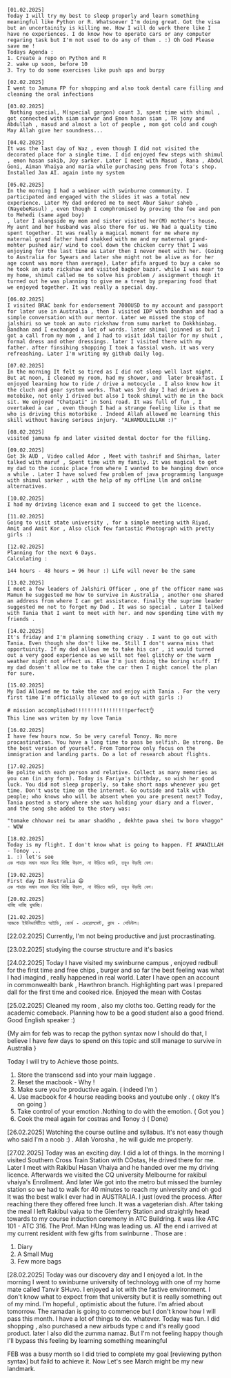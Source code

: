 ```
[01.02.2025]
Today I will try my best to sleep properly and learn something meaningful like Python or R. Whatsoever I'm doing great. Got the visa but an uncertainity is killing me. How I will do work there like I have no experiences. I do know how to operate cars or any computer regaring task but I'm not used to do any of them . :) Oh God Please save me ! 
Todays Agenda : 
1. Create a repo on Python and R 
2. wake up soon, before 10 
3. Try to do some exercises like push ups and burpy 

[02.02.2025]
I went to Jamuna FP for shopping and also took dental care filling and cleaning the oral infections

[03.02.2025]
 Nothing special, M(special gargon) count 3, spent time with shimul , got connected with siam sarwar and Emon hasan siam , TR jony and Abdullah , masud and almost a lot of people , mom got cold and cough May Allah give her soundness... 

[04.02.2025]
It was the last day of Waz , even though I did not visited the decorated place for a single time. I did enjoyed few steps with shimul , emon hasan sakib, Joy sarker. Later I meet with Masud , Rana , Abdul Goni, Aiman Vhaiya and maria while purchasing pens from Tota's shop. Installed Jan AI. again into my system

[05.02.2025]
In the morning I had a webiner with swinburne commmunity. I participated and engaged with the slides it was a total new experience. Later My dad ordered me to meet Abur Sakur saheb , (NayebeRasul) , even though I comphromised by proving the fee and pen to Mehedi (same aged boy)
, later I alongside my mom and sister visited her(M) mother's house. My aunt and her husband was also there for us. We had a quality time spent together. It was really a magical moment for me where my maternal grand father hand shakked with me and my maternal grand-mohter pushed air/ wind to cool down the chicken curry that I was enjoying for the last time as Later then I never meet with her. (Going to Australia for 5years and later she might not be alive as for her age count was more than average), Later afifa argued to buy a cake so he took an auto rickshaw and visited bagber bazar. while I was near to my home, shimul called me to solve his problem / assignment though it turned out he was planning to give me a treat by preparing food that we enjoyed together. It was really a special day. 

[06.02.2025]
I visited BRAC bank for endorsement 7000USD to my account and passport for later use in Australia , then I visited IDP with bandhan and had a simple conversation with our mentor. Later we missed the stop of jalshiri so we took an auto rickshaw from sumu market to Dokkhinbag. Bandhan and I exchanged a lot of words. later shimul joinned us but I got a call from my mom , and I had to visit idal tailor for my shuit , formal dress and other dressings. later I visited there with my father. after finsihing shopping I took a fassial wash. it was very refreashing. Later I'm writing my github daily log. 

[07.02.2025]
In the morning It felt so tired as I did not sleep well last night. But at noon, I cleaned my room, had my shower, and  later breakfast. I enjoyed learning how to ride / drive a motocycle . I also know how it the cluch and gear system works. That was 3rd day I had driven a motobike, not only I drived but also I took shimul with me in the back sit. We enjoyed "Chatpati" in Soni road. It was full of fun , I overtaked a car , even though I had a strange feeling like is that me who is driving this motorbike . Indeed Allah allowed me learning this skill without having serious injury. "ALHAMDULILLAH :)"

[08.02.2025]
visited jamuna fp and later visited dental doctor for the filling.

[09.02.2025]
Got 3k AUD , Video called Ador , Meet with tashrif and Shirhan, later talked with maruf , Spent time with my family. It was magical to get my dad to the iconic place from where I wanted to be hanging down once a while . Later I have solved few problem of java programming language with shimul sarker , with the help of my offline llm and online alternatives. 

[10.02.2025]
I had my driving licence exam and I succeed to get the licence. 

[11.02.2025]
Going to visit state university , for a simple meeting with Riyad, Amit and Amit Kor , Also click few fantastic Photograph with pretty girls :)

[12.02.2025]
Planning for the next 6 Days. 
Calculating : 

144 hours - 48 hours = 96 hour :) Life will never be the same 

[13.02.2025]
I meet a few leaders of Jalshiri Officer , one pf the officer name was Mamun he suggested me how to survive in Australia , another one shared an address from where I can get assistance. finally the suprime leader suggested me not to forget my Dad . It was so special . Later I talked with Tania that I want to meet with her. and now spending time with my friends . 

[14.02.2025]
It's friday and I'm planning something crazy . I want to go out with Tania. Even though she don't like me. Still I don't wanna miss that opportuinity. If my dad allows me to take his car , it would turned out a very good experience as we will not feel glitchy or the warm weather might not effect us. Else I'm just doing the boring stuff. If my dad dosen't allow me to take the car then I might cancel the plan for sure. 

[15.02.2025]
My Dad Allowed me to take the car and enjoy with Tania . For the very first time I'm officially allowed to go out with girls :) 

# mission accomplished!!!!!!!!!!!!!!!!!perfect👌
This line was writen by my love Tania 

[16.02.2025]
I have few hours now. So be very careful Tonoy. No more procastination. You have a long time to pass be selfish. Be strong. Be the best version of yourself. From Tomorrow only focus on the immigration and landing parts. Do a lot of research about flights. 

[17.02.2025]
Be polite with each person and relative. Collect as many memories as you can (in any form). Today is Fariya's birthday, so wish her good luck. You did not sleep properly, so take short naps whenever you get time. Don't waste time on the internet. Go outside and talk with people; who knows who will be absent when you are present next? Today, Tania posted a story where she was holding your diary and a flower, and the song she added to the story was:

"tomake chhowar nei tw amar shaddho , dekhte pawa shei tw boro vhaggo" - WOW 

[18.02.2025]
Today is my flight. I don't know what is going to happen. FI AMANILLAH - Tonoy ... 
1. :) let's see 
এক পাহাড় সমান সাহস দিয়ে দিচ্ছি উড়াল, না উড়িতে জানি, তবুও উড়ছি বেশ। 

[19.02.2025]
First day In Australia 😄
এক পাহাড় সমান সাহস দিয়ে দিচ্ছি উড়াল, না উড়িতে জানি, তবুও উড়ছি বেশ।  

[20.02.2025]
খাচ্ছি দাচ্ছি ঘুমাচ্ছি। 

[21.02.2025]
আজকে ইউনিভার্সিটিতে আইডি, কোর্স - এনরোলমেন্ট, ক্লাস - শেডিউল। 
```
[22.02.2025]
Currently, I'm not being productive and just procrastinating.

[23.02.2025]
studying the course structure and it's basics 

[24.02.2025]
Today I have visited my swinburne campus , enjoyed redbull for the first time and free chips , burger and so far the best feeling was what I had imagind , really happened in real world. Later I have open an account in commonwealth bank , Hawthron branch. Highlighting part was I prepared dall for the first time and cooked rice. Enjoyed the mean with Costas 

[25.02.2025]
Cleaned my room , also my cloths too. Getting ready for the academic comeback. Planning how to be a good student also a good friend. Good English speaker :) 

{My aim for feb was to recap the python syntax now I should do that, I believe I have few days to spend on this topic and still manage to survive in Australia }

Today I will try to Achieve those points. 
1. Store the transcend ssd into your main luggage .
2. Reset the macbook - Why ! 
3. Make sure you're productive again. ( indeed I'm )
4. Use macbook for 4 hourse reading books and youtube only . ( okey It's on going )
5. Take control of your emotion .Nothing to do with the emotion. ( Got you )
6. Cook the meal again for costras and Tonoy :) ( Done)

[26.02.2025]
Watching the course outline and syllabus. It's not easy though who said I'm a noob :) . Allah Vorosha , he will guide me properly. 

[27.02.2025]
Today was an exciting day. I did a lot of things. In the morning I visited Southern Cross Train Station with COstas, He drived there for me. Later I meet with Rakibul Hasan Vhaiya and he handed over me my driving licence. Afterwards we visited the CQ university Melbourne for rakibul vhaiya's Enrollment. And later We got into the metro but missed the burnley station so we had to walk for 40 minutes to reach my university and oh god It was the best walk I ever had in AUSTRALIA. I just loved the process. After reaching there they offered free lunch. It was a vageterian dish. After taking the meal I left Rakibul vaiya to the Glenferry Station and straightly head towards to my course induction ceremony in ATC Buildring. it was like ATC 101 - ATC 316. The Prof. Man HUng was leading us. AT the end i arrived at my current resident with few gifts from swinburne .
Those are :
1. Diary 
2. A Small Mug 
3. Few more bags

[28.02.2025]
Today was our discovery day and I enjoyed a lot. In the morning I went to swinburne university of technoloyg with one of my home mate called Tanvir SHuvo. I enjoyed a lot with the fastive environment. I don't know what to expect from that university but it is really something out of my mind. I'm hopeful , optimistic about the future. I'm afried about tomorrow. The ramadan is going to commence but I don't know how I will pass this month. I have a lot of things to do. whatever. Today was fun. I did shopping , also purchased a new airbuds type c and it's really good product. later I also did the zumma namaz. But I'm not feeling happy though I'll bypass this feeling by learning something meaningful 

FEB was a busy month so I did tried to complete my goal [reviewing python syntax] but faild to achieve it. Now Let's see March might be my new landmark.
```
```
